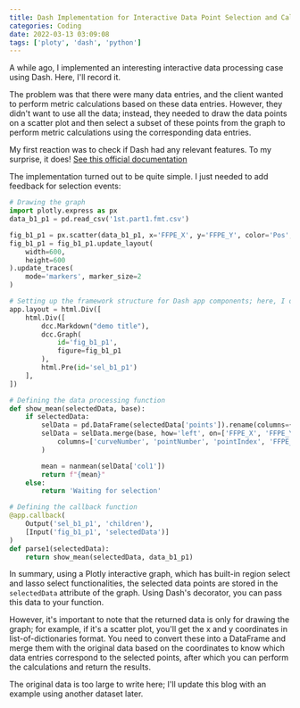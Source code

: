 ```yaml
---
title: Dash Implementation for Interactive Data Point Selection and Calculation
categories: Coding
date: 2022-03-13 03:09:08
tags: ['ploty', 'dash', 'python']
---
```


A while ago, I implemented an interesting interactive data processing case using Dash. Here, I'll record it.

<!-- Abstract part -->
<!-- more -->

The problem was that there were many data entries, and the client wanted to perform metric calculations based on these data entries. However, they didn't want to use all the data; instead, they needed to draw the data points on a scatter plot and then select a subset of these points from the graph to perform metric calculations using the corresponding data entries.

My first reaction was to check if Dash had any relevant features. To my surprise, it does! [See this official documentation](https://plotly.com/python/interactive-graphing-with-dash/)

The implementation turned out to be quite simple. I just needed to add feedback for selection events:

```python
# Drawing the graph
import plotly.express as px
data_b1_p1 = pd.read_csv('1st.part1.fmt.csv')

fig_b1_p1 = px.scatter(data_b1_p1, x='FFPE_X', y='FFPE_Y', color='Pos', opacity=0.5)
fig_b1_p1 = fig_b1_p1.update_layout(
    width=600,
    height=600
).update_traces(
    mode='markers', marker_size=2
)

# Setting up the framework structure for Dash app components; here, I only place a div to hold the graph
app.layout = html.Div([
    html.Div([
        dcc.Markdown("demo title"),
        dcc.Graph(
            id='fig_b1_p1',
            figure=fig_b1_p1
        ),
        html.Pre(id='sel_b1_p1')
    ],
])

# Defining the data processing function
def show_mean(selectedData, base):
    if selectedData:
        selData = pd.DataFrame(selectedData['points']).rename(columns={'x': 'FFPE_X', 'y': 'FFPE_Y'})
        selData = selData.merge(base, how='left', on=['FFPE_X', 'FFPE_Y']).drop(
            columns=['curveNumber', 'pointNumber', 'pointIndex', 'FFPE_X', 'FFPE_Y', 'Pos', 'OID', 'Marker']
        )

        mean = nanmean(selData['col1'])
        return f"{mean}"
    else:
        return 'Waiting for selection'

# Defining the callback function
@app.callback(
    Output('sel_b1_p1', 'children'),
    [Input('fig_b1_p1', 'selectedData')]
)
def parse1(selectedData):
    return show_mean(selectedData, data_b1_p1)

```

In summary, using a Plotly interactive graph, which has built-in region select and lasso select functionalities, the selected data points are stored in the `selectedData` attribute of the graph. Using Dash's decorator, you can pass this data to your function.

However, it's important to note that the returned data is only for drawing the graph; for example, if it's a scatter plot, you'll get the x and y coordinates in list-of-dictionaries format. You need to convert these into a DataFrame and merge them with the original data based on the coordinates to know which data entries correspond to the selected points, after which you can perform the calculations and return the results.

The original data is too large to write here; I'll update this blog with an example using another dataset later.
```